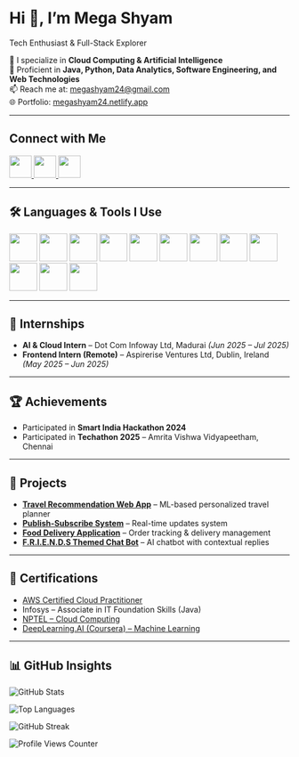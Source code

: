 # Hi 👋, I’m Mega Shyam  
Tech Enthusiast & Full-Stack Explorer  

🌱 I specialize in **Cloud Computing & Artificial Intelligence**  
💬 Proficient in **Java, Python, Data Analytics, Software Engineering, and Web Technologies**  
📫 Reach me at: [megashyam24@gmail.com](mailto:megashyam24@gmail.com)  
🌐 Portfolio: [megashyam24.netlify.app](https://megashyam24.netlify.app)  

---

## Connect with Me  
<p align="left"> 
  <a href="http://linkedin.com/in/mega-shyam-084480311" target="_blank"> 
    <img src="https://cdn.jsdelivr.net/gh/devicons/devicon/icons/linkedin/linkedin-original.svg" width="40px"/> 
  </a> 
  <a href="https://www.instagram.com/mega___shyam" target="_blank"> 
    <img src="https://upload.wikimedia.org/wikipedia/commons/a/a5/Instagram_icon.png" width="40px"/> 
  </a> 
  <a href="https://github.com/megashyam24" target="_blank"> 
    <img src="https://cdn.jsdelivr.net/gh/devicons/devicon/icons/github/github-original.svg" width="40px"/> 
  </a> 
</p>  

---

## 🛠️ Languages & Tools I Use  
<p align="left"> 
  <img src="https://cdn.jsdelivr.net/gh/devicons/devicon/icons/c/c-original.svg" width="50px"/>
  <img src="https://cdn.jsdelivr.net/gh/devicons/devicon/icons/java/java-original.svg" width="50px"/> 
  <img src="https://cdn.jsdelivr.net/gh/devicons/devicon/icons/python/python-original.svg" width="50px"/> 
  <img src="https://cdn.jsdelivr.net/gh/devicons/devicon/icons/html5/html5-original.svg" width="50px"/> 
  <img src="https://cdn.jsdelivr.net/gh/devicons/devicon/icons/css3/css3-original.svg" width="50px"/> 
  <img src="https://cdn.jsdelivr.net/gh/devicons/devicon/icons/javascript/javascript-original.svg" width="50px"/> 
  <img src="https://cdn.jsdelivr.net/gh/devicons/devicon/icons/react/react-original.svg" width="50px"/> 
  <img src="https://cdn.jsdelivr.net/gh/devicons/devicon/icons/nodejs/nodejs-original.svg" width="50px"/> 
  <img src="https://cdn.jsdelivr.net/gh/devicons/devicon/icons/mysql/mysql-original.svg" width="50px"/> 
  <img src="https://cdn.jsdelivr.net/gh/devicons/devicon/icons/mongodb/mongodb-original.svg" width="50px"/> 
  <img src="https://cdn.jsdelivr.net/gh/simple-icons/simple-icons/icons/amazonaws.svg" width="50px"/> 
  <img src="https://cdn.jsdelivr.net/gh/devicons/devicon/icons/googlecloud/googlecloud-original.svg" width="50px"/> 
</p>  

---

## 💼 Internships  
- **AI & Cloud Intern** – Dot Com Infoway Ltd, Madurai *(Jun 2025 – Jul 2025)*  
- **Frontend Intern (Remote)** – Aspirerise Ventures Ltd, Dublin, Ireland *(May 2025 – Jun 2025)*  

---

## 🏆 Achievements  
- Participated in **Smart India Hackathon 2024**  
- Participated in **Techathon 2025** – Amrita Vishwa Vidyapeetham, Chennai  

---

## 🚀 Projects  
- **[Travel Recommendation Web App](https://github.com/megashyam24/travel-app)** – ML-based personalized travel planner  
- **[Publish-Subscribe System](https://github.com/megashyam24/publish-subscribe-system)** – Real-time updates system  
- **[Food Delivery Application](https://github.com/megashyam24/Food-Delivery)** – Order tracking & delivery management  
- **[F.R.I.E.N.D.S Themed Chat Bot](https://github.com/megashyam24/F.R.I.E.N.D.S-CHATBOT)** – AI chatbot with contextual replies  

---

## 📜 Certifications  
- [AWS Certified Cloud Practitioner](https://www.credly.com/badges/378d1df8-139b-4a07-b440-4bedc8bda9a7/public_url)  
- Infosys – Associate in IT Foundation Skills (Java)  
- [NPTEL – Cloud Computing](https://drive.google.com/file/d/1sygcMuOEmInqBLOBNMx6Q4jUx3qcJZ5z/view?usp=drive_link)  
- [DeepLearning.AI (Coursera) – Machine Learning](https://coursera.org/share/e0491bbad3d2cbd2500b656676af8685)  

---

## 📊 GitHub Insights  
<p align="left"> 
  <img src="https://github-readme-stats.vercel.app/api?username=megashyam24&show_icons=true&theme=transparent" alt="GitHub Stats" /> 
</p>
<p align="left"> 
  <img src="https://github-readme-stats.vercel.app/api/top-langs/?username=megashyam24&layout=compact&theme=transparent" alt="Top Languages" /> 
</p>
<p align="left"> 
  <img src="https://github-readme-streak-stats.herokuapp.com?user=megashyam24&theme=transparent&date_format=M%20j%5B,%20Y%5D" alt="GitHub Streak" /> 
</p>
<p align="left"> 
  <img src="https://komarev.com/ghpvc/?username=megashyam24&label=Profile%20Views&color=blueviolet&style=for-the-badge" alt="Profile Views Counter" /> 
</p>
